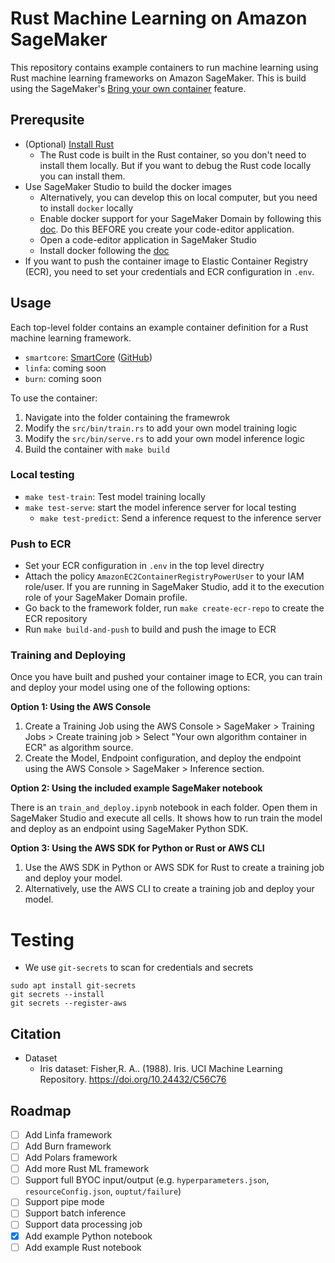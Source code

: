 # Rust Machine Learning on Amazon SageMaker
This repository contains example containers to run machine learning using Rust machine learning frameworks on Amazon SageMaker. This is build using the SageMaker's [Bring your own container](https://docs.aws.amazon.com/sagemaker/latest/dg/docker-containers-create.html) feature.

## Prerequsite
* (Optional) [Install Rust](https://www.rust-lang.org/tools/install)
    * The Rust code is built in the Rust container, so you don't need to install them locally. But if you want to debug the Rust code locally you can install them.
* Use SageMaker Studio to build the docker images
  * Alternatively, you can develop this on local computer, but you need to install `docker` locally
  * Enable docker support for your SageMaker Domain by following this [doc](https://docs.aws.amazon.com/sagemaker/latest/dg/studio-updated-local.html#studio-updated-local-enable). Do this BEFORE you create your code-editor application.
  * Open a code-editor application in SageMaker Studio
  * Install docker following the [doc](https://docs.aws.amazon.com/sagemaker/latest/dg/studio-updated-local.html#studio-updated-local-enable)
* If you want to push the container image to Elastic Container Registry (ECR), you need to set your credentials and ECR configuration in `.env`. 

## Usage
Each top-level folder contains an example container definition for a Rust machine learning framework.
* `smartcore`: [SmartCore](smartcore/src/bin/train-benchmark.rs) ([GitHub](smartcore/src/bin/train-benchmark.rs))
* `linfa`: coming soon
* `burn`: coming soon

To use the container:
1. Navigate into the folder containing the framewrok
2. Modify the `src/bin/train.rs` to add your own model training logic
3. Modify the `src/bin/serve.rs` to add your own model inference logic
4. Build the container with `make build`

### Local testing
* `make test-train`: Test model training locally
* `make test-serve`: start the model inference server for local testing
  * `make test-predict`: Send a inference request to the inference server

### Push to ECR
* Set your ECR configuration in `.env` in the top level directry
* Attach the policy `AmazonEC2ContainerRegistryPowerUser` to your IAM role/user. If you are running in SageMaker Studio, add it to the execution role of your SageMaker Domain profile.
* Go back to the framework folder, run `make create-ecr-repo` to create the ECR repository
* Run `make build-and-push` to build and push the image to ECR

### Training and Deploying
Once you have built and pushed your container image to ECR, you can train and deploy your model using one of the following options:

**Option 1: Using the AWS Console**

1. Create a Training Job using the AWS Console > SageMaker > Training Jobs > Create training job > Select "Your own algorithm container in ECR" as algorithm source. 
2. Create the Model, Endpoint configuration, and deploy the endpoint using the AWS Console > SageMaker > Inference section.

**Option 2: Using the included example SageMaker notebook**

There is an `train_and_deploy.ipynb` notebook in each folder. Open them in SageMaker Studio and execute all cells. It shows how to run train the model and deploy as an endpoint using SageMaker Python SDK.

**Option 3: Using the AWS SDK for Python or Rust or AWS CLI**

1. Use the AWS SDK in Python or AWS SDK for Rust to create a training job and deploy your model.
2. Alternatively, use the AWS CLI to create a training job and deploy your model.

# Testing
* We use `git-secrets` to scan for credentials and secrets
```
sudo apt install git-secrets
git secrets --install
git secrets --register-aws
```

## Citation
* Dataset
  * Iris dataset: Fisher,R. A.. (1988). Iris. UCI Machine Learning Repository. https://doi.org/10.24432/C56C76

## Roadmap
- [ ] Add Linfa framework
- [ ] Add Burn framework
- [ ] Add Polars framework
- [ ] Add more Rust ML framework
- [ ] Support full BYOC input/output (e.g. `hyperparameters.json`, `resourceConfig.json`, `ouptut/failure`)
- [ ] Support pipe mode
- [ ] Support batch inference
- [ ] Support data processing job
- [x] Add example Python notebook
- [ ] Add example Rust notebook 
